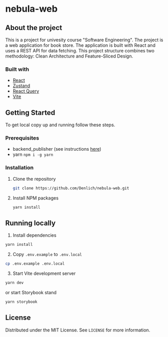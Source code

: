 # nebula-web

## About the project

This is a project for univesity course "Software Engineering". The project is a web application for book store. The application is built with React and uses a REST API for data fetching. This project structure combines two methodology: Clean Architecture and Feature-Sliced Design.

### Built with

- [React](https://react.dev/)
- [Zustand](https://zustand-demo.pmnd.rs/)
- [React Query](https://tanstack.com/query/v3/)
- [Vite](https://vitejs.dev/)

## Getting Started

To get local copy up and running follow these steps.

### Prerequisites

- backend_publisher (see instructions [here](https://github.com/prtrymer/backend_publisher))
- yarn `npm i -g yarn`

### Installation

1. Clone the repository
   ```sh
   git clone https://github.com/Denlich/nebula-web.git
   ```
2. Install NPM packages
   ```sh
   yarn install
   ```

## Running locally

1. Install dependencies

```bash
yarn install
```

2. Copy `.env.example` to `.env.local`

```bash
cp .env.example .env.local
```

3. Start Vite development server

```bash
yarn dev
```

or start Storybook stand

```bash
yarn storybook
```

## License

Distributed under the MIT License. See `LICENSE` for more information.

